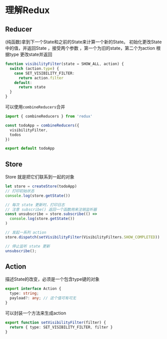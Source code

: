# 理解Redux

## Reducer

(纯函数)拿到下一个State和之前的State来计算一个新的State。
初始化更改State中的值，并返回State ，接受两个参数 ，第一个为旧的state，第二个为action 根据type 更改state并返回

```ts
function visibilityFilter(state = SHOW_ALL, action) {
  switch (action.type) {
    case SET_VISIBILITY_FILTER:
      return action.filter
    default:
      return state
  }
}
```

可以使用`combineReducers`合并

```ts
import { combineReducers } from 'redux'

const todoApp = combineReducers({
  visibilityFilter,
  todos
})

export default todoApp
```

## Store

Store 就是把它们联系到一起的对象

```ts
let store = createStore(todoApp)
// 打印初始状态
console.log(store.getState())

// 每次 state 更新时，打印日志
// 注意 subscribe() 返回一个函数用来注销监听器
const unsubscribe = store.subscribe(() =>
  console.log(store.getState())
)

// 发起一系列 action
store.dispatch(setVisibilityFilter(VisibilityFilters.SHOW_COMPLETED))

// 停止监听 state 更新
unsubscribe();
```
## Action

描述State的改变，必须是一个包含type键的对象

```ts
export interface Action { 
  type: string; 
  payload?: any; // 这个值可有可无
}

```

可以封装一个方法来生成action

```ts
export function setVisibilityFilter(filter) {
  return { type: SET_VISIBILITY_FILTER, filter }
}
```
